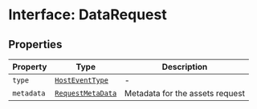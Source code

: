 # Interface: DataRequest

## Properties

| Property | Type | Description |
| ------ | ------ | ------ |
| `type` | [`HostEventType`](../../../messenger/MessageData.types/enumerations/HostEventType.md) | - |
| `metadata` | [`RequestMetaData`](../type-aliases/request-meta-data.md) | Metadata for the assets request |
